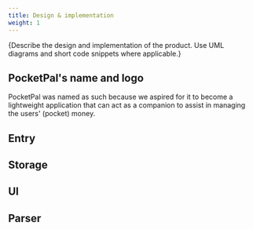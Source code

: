 ```yaml
---
title: Design & implementation
weight: 1
---
```


{Describe the design and implementation of the product. Use UML diagrams and short code snippets where applicable.}

## PocketPal's name and logo

PocketPal was named as such because we aspired for it to become a lightweight application that can act as a companion to assist in managing the users' (pocket) money.

## Entry

## Storage

## UI

## Parser
